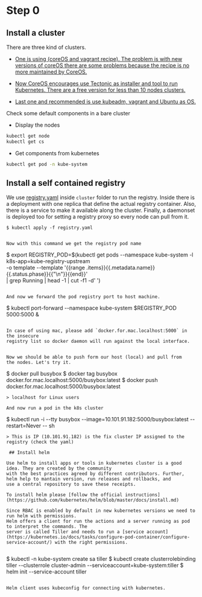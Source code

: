 
# Step 0

## Install a cluster

There are three kind of clusters.

- [One is using (coreOS and vagrant recipe). The problem is with new versions of coreOS
there are some problems because the recipe is no more maintained by CoreOS.](https://github.com/pipo02mix/why_k8s_can_make_our_life_easier/tree/master/cluster/coreos)

- [Now CoreOS encourages use Tectonic as installer and tool to run Kubernetes. There are a free 
version for less than 10 nodes clusters.](https://github.com/pipo02mix/why_k8s_can_make_our_life_easier/tree/master/cluster/tectonic)

- [Last one and recommended is use kubeadm, vagrant and Ubuntu as OS.](https://github.com/pipo02mix/why_k8s_can_make_our_life_easier/tree/master/cluster/ubuntu)

Check some default components in a bare cluster

+ Display the nodes
```bash
kubectl get node
kubectl get cs
```
+ Get components from kubernetes
```bash
kubectl get pod -n kube-system
```

## Install a self contained registry

We use  [registry.yaml](/cluster/registry.yaml) inside `cluster` folder to run  the registry. Inside there is a deployment
with one replica that define the actual registry container. Also, there is a service to make it available along
the cluster. Finally, a daemonset is deployed too for setting a registry proxy so every node can pull from it.

```
$ kubectl apply -f registry.yaml


Now with this command we get the registry pod name

```
$ export REGISTRY_POD=$(kubectl get pods --namespace kube-system -l k8s-app=kube-registry-upstream \
    -o template --template '{{range .items}}{{.metadata.name}} {{.status.phase}}{{"\n"}}{{end}}' \
    | grep Running | head -1 | cut -f1 -d' ')
```

And now we forward the pod registry port to host machine.
```
$ kubectl port-forward --namespace kube-system $REGISTRY_POD 5000:5000 &
```

In case of using mac, please add `docker.for.mac.localhost:5000` in the insecure
registry list so docker daemon will run against the local interface.


Now we should be able to push form our host (local) and pull from
the nodes. Let's try it.

```
$ docker pull busybox
$ docker tag busybox docker.for.mac.localhost:5000/busybox:latest
$ docker push docker.for.mac.localhost:5000/busybox:latest
```
> localhost for Linux users

And now run a pod in the k8s cluster
```
$ kubectl run -i --tty busybox --image=10.101.91.182:5000/busybox:latest --restart=Never -- sh 
```
> This is IP (10.101.91.182) is the fix cluster IP assigned to the registry (check the yaml)

 ## Install helm
 
Use helm to install apps or tools in kubernetes cluster is a good idea. They are created by the community
with the best practices agreed by different contributors. Further, helm help to mantain version, run releases and rollbacks, and
use a central repository to save these receipts.

To install helm please [follow the official instructions](https://github.com/kubernetes/helm/blob/master/docs/install.md)

Since RBAC is enabled by default in new kubernetes versions we need to run helm with permissions.
Helm offers a client for run the actions and a server running as pod to interpret the commands. The
server is called Tiller and needs to run a [service account](https://kubernetes.io/docs/tasks/configure-pod-container/configure-service-account/) with the right permissions.
 
```
$ kubectl -n kube-system create sa tiller
$ kubectl create clusterrolebinding tiller --clusterrole cluster-admin --serviceaccount=kube-system:tiller
$ helm init --service-account tiller
``` 

Helm client uses kubeconfig for connecting with kubernetes.

